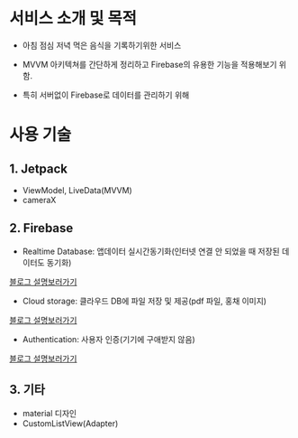 # 서비스 소개 및 목적

- 아침 점심 저녁 먹은 음식을 기록하기위한 서비스

-  MVVM 아키텍쳐를 간단하게 정리하고 Firebase의 유용한 기능을 적용해보기 위함. 
-  특히 서버없이 Firebase로 데이터를 관리하기 위해

# 사용 기술

## 1. Jetpack
- ViewModel, LiveData(MVVM)
- cameraX

## 2. Firebase
- Realtime Database: 앱데이터 실시간동기화(인터넷 연결 안 되었을 때 저장된 데이터도 동기화)



[블로그 설명보러가기]()

- Cloud storage: 클라우드 DB에 파일 저장 및 제공(pdf 파일, 홍채 이미지)



[블로그 설명보러가기](https://jade314.tistory.com/entry/Firebase-Cloud-storage-%ED%8C%8C%EC%9D%B4%EC%96%B4%EB%B2%A0%EC%9D%B4%EC%8A%A4-%ED%81%B4%EB%9D%BC%EC%9A%B0%EB%93%9C-%EC%A0%80%EC%9E%A5%EC%86%8C-%EA%B5%AC%ED%98%84%ED%95%98%EA%B8%B0)

- Authentication: 사용자 인증(기기에 구애받지 않음)



[블로그 설명보러가기](https://jade314.tistory.com/entry/Firebase-Authentication-%ED%8C%8C%EC%9D%B4%EC%96%B4%EB%B2%A0%EC%9D%B4%EC%8A%A4-%EC%9D%B8%EC%A6%9D-%EA%B5%AC%ED%98%84%ED%95%98%EA%B8%B0)

## 3. 기타
- material 디자인
- CustomListView(Adapter)
